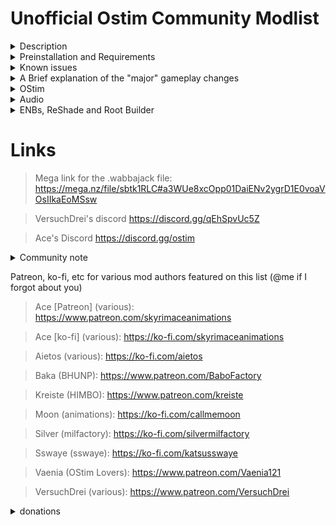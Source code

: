 # Unofficial Ostim Community Modlist

<details>
 <summary>Description</summary>

 ### Description
 
 
* What this isnt

This is not pornrim with barely clothed women, public masturebation, and sexually aggressive wolves, nor it is a hyperrealistic soulslike with a grueling survival mode and a map size that rivals Daggerfall. It's also not an Elysium Remastered clone (no disrespect to the original author) with the small addition of OStim.

* What this is

 It's an aesthetically pleasing and immersive overhaul for nearly every aspect of the game that stays true to The Elder Scrolls style, while adding plenty of spicy roleplay opportunities :^)

The gameplay mods are customizable enhancers to the vanilla Skyrim experience. A lot of subjective quest mods were avoided because they could cause unnecessary bloat.

</details>

<details>
 <summary>Preinstallation and Requirements</summary>
 
 ### Preinstallation
 
 It is recommended that you start with a clean, unmodified, and up to date installation of Skyrim through the Steam store (no GOG, sorry). A modified version may fail to install properly, if at all.
 If you downgraded, validate your files by going to your library, right clicking "The Elder Scrolls V: Skyrim Special Edition", select properties, local files, and then click verify integrity of game files. Alternatively, you can completely uninstall the game and all related files and then reinstall it. After thats done, you can proceed with the installation.
 
 ### Requirements
 
 The only hard requirements to run this modlist are a CPU with AVX2 support and ~260 gigs of storage available.
 
> Recommended specs for 1080p:
> 
> CPU: Ryzen 5 5600/intel i5 11600k
>  
> GPU: RTX 3060 8gb/RX 6600 8gb
>  
> RAM: 16gb ddr4 @2666 mhz
> 
> ~~Basically just generic gaming pc built after 2020~~
> 
> Obviously if your hardware is better, there shouldn't be any issues.
 
 I tried to keep the textures around 2k, but a few misc items, notably mountains and female skin textures, are higher resolution. While the graphical fidelity isn't anywhere near as high as some modlists, it accomplishes my goal of making a list that looks nice, runs nice, and "feels" nice.
 
 </details>
 
<details>
  <summary>Known issues</summary>
 
 ### Bugs and Installation Failures
 
 This list only really gets updated whenever any of the major mods it uses do, so small bugs may survive for a while. If you find any major/gamebreaking bugs, please report them to me on discord @Arnold#1526
 
If for any reason the Wabbajack installation fails, please DM me. More often than not this is because Boris put out an update for ENB without a version change, but theres always the chance that I screwed something up.

On the off chance that the game doesnt automatically downgrade, you can use the patcher below.

https://www.nexusmods.com/skyrimspecialedition/mods/57618
 
 </details>
 
<details>
  <summary>A Brief explanation of the "major" gameplay changes</summary>
 
 ### Gameplay overhauls and rebalancing
 
 
 * Melee
 
Melee combat is handled by by ADXP + One Click Power Attack NG, as well as Valvalis Combat - Visceral Tactics. This is a patch that allows the mods Precision, Valhalla Combat, and Valravyn to work together in a cohesive way. Dodge - MCO is also provided. You can adjust these mods and their keybinds in their respective MCMs.

Chemmings Nordic animations for ADXP/MCO were chosen because I just felt like it would fit the best, but you are free to swap it out with any ADXP/MCO compatible moveset you'd like.
 
 * Magic
 
Magic has had dozens of new spells added to the game including Hemomancy, Mysticicsm, Abyss, Lunaris, and Natura. I also included Spellsiphon, an incredibly unique gameplay mod that can automatically integrate both vanilla and modded spells into its system should you choose to use it, the book can be found in High Hrothgar.

 * Races
 
Racial abilities are covered by Evolution - Skyrim Races Rejuvenated. It makes several small changes to make races feel more unique, and not just reskins with a minor power that youll rarely use.

 * Perks
 
Perks are handled by Vokrii. This is an extremely lightweight and minimalistic approach to perk overhauls. You can enjoy the small quality of life improvements it makes without being overwhelmed by an absurd number of changes.

 * Vampires and Werewolves
 
Lycanthropy and Vampirism are handled by Growl and Sacrilege. These two mods, like Vokrii, make small adjustments to the balance of these "diseases" that allows for more diverse and fun playstyles.

 * Stealth
 
Stealth had a few changes to make the vanilla thief more interesting. Book of Shadows adds several new systems such as takedowns, smokebombs, and more. Take a Peak is also included, and allows you to simply look through keyholes, maybe you'll see something fun? :^)
 
 * Survival
 
 Survival is handled by Sunhelm Survival and Camping Lite. These two mods are lightweight, customizable, and entirely optional. You can enable or disable survival through the MCM.
 
 * Camera
 
 True directional movement and Smoothcam are used to make third person gameplay feel a bit more modern. I included a few smoothcam presets, but theres hundreds that you can download off of Nexus if you dont like either of them (or you can just turn off smoothcam in the MCM). First person is handled by Improved Camera. It's also configured for clippingless first person OStim scenes. True direction movement has a target lock feature that is automatically set to m3 (middle mouse button) but this can be changed in the MCM, along with several other things.
 
 * User Interface
 
 The vanilla UI has been completely overhauled by several, fully customizable mods listed below
 
 1. SkyHUD
 2. TrueHUD
 3. MoreHUD
 4. A Matter of Time
 5. Untarnished UI
 
These can all be configured in their respective MCMs.
 
 Almost all of these gameplay mods can be completely ignored, or fully embraced. The choice is yours.
 
 </details>
 
  <details>
  <summary>OStim</summary>
  
  ### OStim
  
  I Tried as hard as I could to integrate this in way that makes sense and doesnt disrupt gameplay. It isnt perfect, but its getting there. We'd be here all day if I listed every mod being used, so I'll just go over a few of my personal favorites
 
 * Rift's Rest
 
 A Witcher style brothel located in Riften. There's a few short stories centered around it that you might enjoy. 
 
 * OStim NPCs
 
 Allows NPCs to engage in scenes without your input. You might find some bandits having fun in a cave and you might hear some noises coming from a locked door in your local inn
 
 * OStim Solutions
 
 An adaptation of an old mod called Sexlab Solutions. You can finally roleplay as a D&D Bard, and fuck your way out of everything
 
 * OStim Lovers
 
 This is a mod that adds high quality fully voiced romance options to several vanilla NPCs. It is mainly intended for a female PC, but gay is okay so go ahead and have fun!
  
> OStim and its add-ons are highly configurable through their respective MCMs, most of them are neatly grouped together and can be found by just typing "O" in the MCM filter.
 
 Remember, OStim isnt just about sex, it adds a lot more depth and realism to the game.
  
 </details>
 
<details>
 <summary>Audio</summary>
 
 ### SFX
 
 Every vanilla sound has been improved or changed. A lot of these changes can be subjective, but luckily they can all be easily disabled by scrolling down to the ***Sounds*** seperator in MO2
 
 ### Music
 
 Just like SFX, the vanilla audio has been improved and a lot of new music has been added. Also, like the SFX changes, the additions can be incredibly subjective and are easily disabled by scrolling down to the ***Sounds*** in MO2
 
 </details>
 
<details>
  <summary>ENBs, ReShade and Root Builder</summary>
 
 ### ENB

 Managing ENB presets is easier than ever thanks to Root Builder! Install them through MO2 like any other mod, and let Root Builder take care of it. If it doesn't work the first time, reinstall and select [Manual]
 
 Right click <data>, create directory, and name it "root". Then just drag and drop enbseries.ini, enblocal.ini, and the enbseries folder into the directory you just made. If done properly, it should look like this
 
 ![image](https://user-images.githubusercontent.com/122011472/224231824-0c7f8f4b-c85d-42b3-bd82-0dbfc001d258.png)
 
 Now you can disable or enable it whenever you want just like any other mod :)

Most of the included textures are Complex Parallax compatible. If an ENB preset you installed doesnt have complex parallax enabled by default, open up the enbseries.ini, and change the following settings to look like this

 1. EnableTerrainParallax=false
 2. EnableComplexGrass=true
 3. EnableComplexGrassCollisions=true
 4. EnableTerrainBlending=true
 5. EnableComplexParallax=true
 6. EnableComplexParallaxShadows=true
 7. EnableComplexTerrainParallax=true
 8. EnableComplexTerrainParallaxShadows=true

 
 If any of these lines are missing from the enbseries.ini, you can simply copy and paste the missing lines into the file. It will work just fine.
 
 The list comes pre-installed with Rudy for NAT 3. Other ENB presets I highly recommend are NAT 3.1, Berserkyr, and Cabbage.

If you want to change the weather to anything other than NAT, Azurite, Vivid Weathers, or Aequinoctium, you should disable ***FWMF for Fantasy Paper Maps Weather and Lighting Fix.esp***

![image](https://user-images.githubusercontent.com/122011472/224233588-68c316a5-8cc2-4849-aa24-9caad041069c.png)
 
### ReShade
 
Since I dont personally use ReShade, I unfortunately cannot write a very good guide on it. Thankfully, the legendary Sswaye himself has written an excellent guide. Check out his collection! https://www.nexusmods.com/skyrimspecialedition/mods/78502
 
 </details>
 

# Links

>Mega link for the .wabbajack file: https://mega.nz/file/sbtk1RLC#a3WUe8xcOpp01DaiENv2ygrD1E0voaVOsIIkaEoMSsw

>VersuchDrei's discord https://discord.gg/qEhSpvUc5Z
 
>Ace's Discord https://discord.gg/ostim
 
 <details>
  <summary>Community note</summary>
  
  ### There are two discords

  Since there can't technically be an "official" OStim discord (to my knowledge), both of the servers listed are "official". Feel free to join both.
  
 </details>
 
Patreon, ko-fi, etc for various mod authors featured on this list (@me if I forgot about you)
 
>Ace [Patreon] (various): https://www.patreon.com/skyrimaceanimations

>Ace [ko-fi] (various): https://ko-fi.com/skyrimaceanimations
 
>Aietos (various): https://ko-fi.com/aietos
 
>Baka (BHUNP): https://www.patreon.com/BaboFactory
 
>Kreiste (HIMBO): https://www.patreon.com/kreiste

>Moon (animations): https://ko-fi.com/callmemoon

>Silver (milfactory): https://ko-fi.com/silvermilfactory

>Sswaye (sswaye): https://ko-fi.com/katsusswaye

>Vaenia (OStim Lovers): https://www.patreon.com/Vaenia121
 
>VersuchDrei (various): https://www.patreon.com/VersuchDrei
 
 <Details>
  <summary>donations</summary>
 
  I am simply compiling a list that I would be making for myself anyways. If you feel the need to donate, spin a wheel and pick any of the amazing authors above. They have put in hundreds, if not thousands, of hours of work to make Skyrim as good of a game as it is today.
  
  </details>
